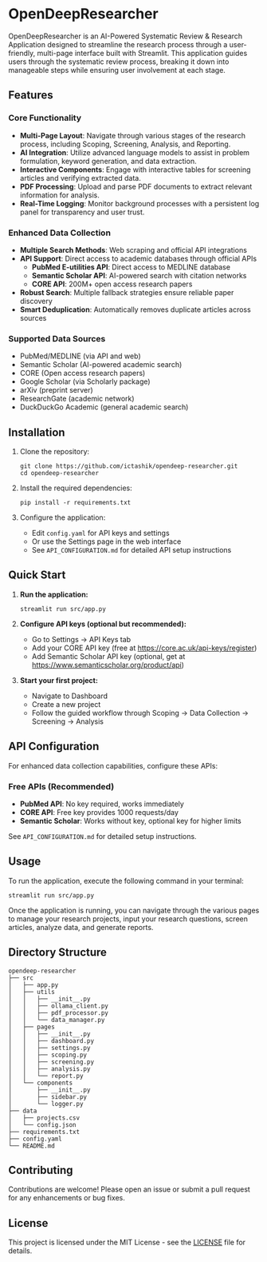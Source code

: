 # OpenDeepResearcher

OpenDeepResearcher is an AI-Powered Systematic Review & Research Application designed to streamline the research process through a user-friendly, multi-page interface built with Streamlit. This application guides users through the systematic review process, breaking it down into manageable steps while ensuring user involvement at each stage.

## Features

### Core Functionality
- **Multi-Page Layout**: Navigate through various stages of the research process, including Scoping, Screening, Analysis, and Reporting.
- **AI Integration**: Utilize advanced language models to assist in problem formulation, keyword generation, and data extraction.
- **Interactive Components**: Engage with interactive tables for screening articles and verifying extracted data.
- **PDF Processing**: Upload and parse PDF documents to extract relevant information for analysis.
- **Real-Time Logging**: Monitor background processes with a persistent log panel for transparency and user trust.

### Enhanced Data Collection
- **Multiple Search Methods**: Web scraping and official API integrations
- **API Support**: Direct access to academic databases through official APIs
  - **PubMed E-utilities API**: Direct access to MEDLINE database
  - **Semantic Scholar API**: AI-powered search with citation networks
  - **CORE API**: 200M+ open access research papers
- **Robust Search**: Multiple fallback strategies ensure reliable paper discovery
- **Smart Deduplication**: Automatically removes duplicate articles across sources

### Supported Data Sources
- PubMed/MEDLINE (via API and web)
- Semantic Scholar (AI-powered academic search)
- CORE (Open access research papers)
- Google Scholar (via Scholarly package)
- arXiv (preprint server)
- ResearchGate (academic network)
- DuckDuckGo Academic (general academic search)

## Installation

1. Clone the repository:
   ```
   git clone https://github.com/ictashik/opendeep-researcher.git
   cd opendeep-researcher
   ```

2. Install the required dependencies:
   ```
   pip install -r requirements.txt
   ```

3. Configure the application:
   - Edit `config.yaml` for API keys and settings
   - Or use the Settings page in the web interface
   - See `API_CONFIGURATION.md` for detailed API setup instructions

## Quick Start

1. **Run the application:**
   ```
   streamlit run src/app.py
   ```

2. **Configure API keys (optional but recommended):**
   - Go to Settings → API Keys tab
   - Add your CORE API key (free at https://core.ac.uk/api-keys/register)
   - Add Semantic Scholar API key (optional, get at https://www.semanticscholar.org/product/api)

3. **Start your first project:**
   - Navigate to Dashboard
   - Create a new project
   - Follow the guided workflow through Scoping → Data Collection → Screening → Analysis

## API Configuration

For enhanced data collection capabilities, configure these APIs:

### Free APIs (Recommended)
- **PubMed API**: No key required, works immediately
- **CORE API**: Free key provides 1000 requests/day
- **Semantic Scholar**: Works without key, optional key for higher limits

See `API_CONFIGURATION.md` for detailed setup instructions.

## Usage

To run the application, execute the following command in your terminal:
```
streamlit run src/app.py
```

Once the application is running, you can navigate through the various pages to manage your research projects, input your research questions, screen articles, analyze data, and generate reports.

## Directory Structure

```
opendeep-researcher
├── src
│   ├── app.py
│   ├── utils
│   │   ├── __init__.py
│   │   ├── ollama_client.py
│   │   ├── pdf_processor.py
│   │   └── data_manager.py
│   ├── pages
│   │   ├── __init__.py
│   │   ├── dashboard.py
│   │   ├── settings.py
│   │   ├── scoping.py
│   │   ├── screening.py
│   │   ├── analysis.py
│   │   └── report.py
│   └── components
│       ├── __init__.py
│       ├── sidebar.py
│       └── logger.py
├── data
│   ├── projects.csv
│   └── config.json
├── requirements.txt
├── config.yaml
└── README.md
```

## Contributing

Contributions are welcome! Please open an issue or submit a pull request for any enhancements or bug fixes.

## License

This project is licensed under the MIT License - see the [LICENSE](LICENSE) file for details.
